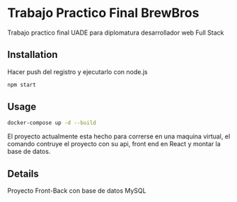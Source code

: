 # Trabajo Practico Final BrewBros

Trabajo practico final UADE para diplomatura desarrollador web Full Stack

## Installation

Hacer push del registro y ejecutarlo con node.js

```bash
npm start
```

## Usage

```bash
docker-compose up -d --build
```

El proyecto actualmente esta hecho para correrse en una maquina virtual, el comando contruye el proyecto con su api, front end en React y montar la base de datos.

## Details

Proyecto Front-Back con base de datos MySQL 
